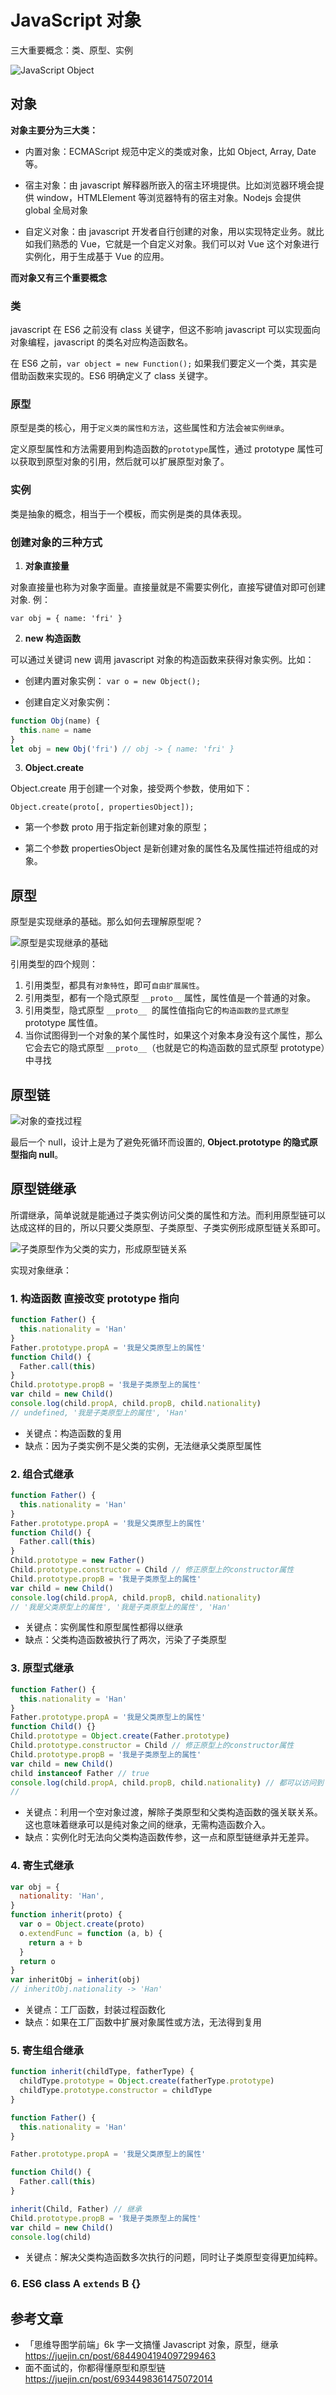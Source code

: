 # JavaScript 对象

三大重要概念：类、原型、实例

<Image src="/02js/object.jpg" alt="JavaScript Object" :inline="false"/>

## 对象

**对象主要分为三大类：**

- 内置对象：ECMAScript 规范中定义的类或对象，比如 Object, Array, Date 等。

- 宿主对象：由 javascript 解释器所嵌入的宿主环境提供。比如浏览器环境会提供 window，HTMLElement 等浏览器特有的宿主对象。Nodejs 会提供 global 全局对象

- 自定义对象：由 javascript 开发者自行创建的对象，用以实现特定业务。就比如我们熟悉的 Vue，它就是一个自定义对象。我们可以对 Vue 这个对象进行实例化，用于生成基于 Vue 的应用。

**而对象又有三个重要概念**

### 类

javascript 在 ES6 之前没有 class 关键字，但这不影响 javascript 可以实现面向对象编程，javascript 的类名对应构造函数名。

在 ES6 之前，`var object = new Function();` 如果我们要定义一个类，其实是借助函数来实现的。ES6 明确定义了 class 关键字。

### 原型

原型是类的核心，用于`定义类的属性和方法`，这些属性和方法会`被实例继承`。

定义原型属性和方法需要用到构造函数的`prototype`属性，通过 prototype 属性可以获取到原型对象的引用，然后就可以扩展原型对象了。

### 实例

类是抽象的概念，相当于一个模板，而实例是类的具体表现。

### 创建对象的三种方式

1. **对象直接量**

对象直接量也称为对象字面量。直接量就是不需要实例化，直接写键值对即可创建对象. 例：

`var obj = { name: 'fri' }`

2. **new 构造函数**

可以通过关键词 new 调用 javascript 对象的构造函数来获得对象实例。比如：

- 创建内置对象实例： `var o = new Object();`

- 创建自定义对象实例：

```js
function Obj(name) {
  this.name = name
}
let obj = new Obj('fri') // obj -> { name: 'fri' }
```

3. **Object.create**

Object.create 用于创建一个对象，接受两个参数，使用如下：

`Object.create(proto[, propertiesObject]);`

- 第一个参数 proto 用于指定新创建对象的原型；

- 第二个参数 propertiesObject 是新创建对象的属性名及属性描述符组成的对象。

## 原型

原型是实现继承的基础。那么如何去理解原型呢？

<Image src="/02js/prototype.png" alt="原型是实现继承的基础" :inline="false"/>

引用类型的四个规则：

1. 引用类型，都具有`对象特性`，即可`自由扩展属性`。
2. 引用类型，都有一个隐式原型 `__proto__` 属性，属性值是一个普通的对象。
3. 引用类型，隐式原型 `__proto__`  的属性值指向它的`构造函数的显式原型` prototype 属性值。
4. 当你试图得到一个对象的某个属性时，如果这个对象本身没有这个属性，那么它会去它的隐式原型 `__proto__`（也就是它的构造函数的显式原型 prototype）中寻找

## 原型链

<Image src="/02js/prototype2.png" alt="对象的查找过程" :inline="false"/>

最后一个 null，设计上是为了避免死循环而设置的, **Object.prototype 的隐式原型指向 null**。

## 原型链继承

所谓继承，简单说就是能通过子类实例访问父类的属性和方法。而利用原型链可以达成这样的目的，所以只要父类原型、子类原型、子类实例形成原型链关系即可。

<Image src="/02js/prototype3.png" alt="子类原型作为父类的实力，形成原型链关系" :inline="false"/>

实现对象继承：

### 1. 构造函数 直接改变 prototype 指向

```js
function Father() {
  this.nationality = 'Han'
}
Father.prototype.propA = '我是父类原型上的属性'
function Child() {
  Father.call(this)
}
Child.prototype.propB = '我是子类原型上的属性'
var child = new Child()
console.log(child.propA, child.propB, child.nationality)
// undefined, '我是子类原型上的属性', 'Han'
```

- 关键点：构造函数的复用
- 缺点：因为子类实例不是父类的实例，无法继承父类原型属性

### 2. 组合式继承

```js
function Father() {
  this.nationality = 'Han'
}
Father.prototype.propA = '我是父类原型上的属性'
function Child() {
  Father.call(this)
}
Child.prototype = new Father()
Child.prototype.constructor = Child // 修正原型上的constructor属性
Child.prototype.propB = '我是子类原型上的属性'
var child = new Child()
console.log(child.propA, child.propB, child.nationality)
// '我是父类原型上的属性', '我是子类原型上的属性', 'Han'
```

- 关键点：实例属性和原型属性都得以继承
- 缺点：父类构造函数被执行了两次，污染了子类原型

### 3. 原型式继承

```js
function Father() {
  this.nationality = 'Han'
}
Father.prototype.propA = '我是父类原型上的属性'
function Child() {}
Child.prototype = Object.create(Father.prototype)
Child.prototype.constructor = Child // 修正原型上的constructor属性
Child.prototype.propB = '我是子类原型上的属性'
var child = new Child()
child instanceof Father // true
console.log(child.propA, child.propB, child.nationality) // 都可以访问到
//
```

- 关键点：利用一个空对象过渡，解除子类原型和父类构造函数的强关联关系。这也意味着继承可以是纯对象之间的继承，无需构造函数介入。
- 缺点：实例化时无法向父类构造函数传参，这一点和原型链继承并无差异。

### 4. 寄生式继承

```js
var obj = {
  nationality: 'Han',
}
function inherit(proto) {
  var o = Object.create(proto)
  o.extendFunc = function (a, b) {
    return a + b
  }
  return o
}
var inheritObj = inherit(obj)
// inheritObj.nationality -> 'Han'
```

- 关键点：工厂函数，封装过程函数化
- 缺点：如果在工厂函数中扩展对象属性或方法，无法得到复用

### 5. 寄生组合继承

```js
function inherit(childType, fatherType) {
  childType.prototype = Object.create(fatherType.prototype)
  childType.prototype.constructor = childType
}

function Father() {
  this.nationality = 'Han'
}

Father.prototype.propA = '我是父类原型上的属性'

function Child() {
  Father.call(this)
}

inherit(Child, Father) // 继承
Child.prototype.propB = '我是子类原型上的属性'
var child = new Child()
console.log(child)
```

- 关键点：解决父类构造函数多次执行的问题，同时让子类原型变得更加纯粹。

### 6. ES6 class A `extends` B {}

## 参考文章

- 「思维导图学前端」6k 字一文搞懂 Javascript 对象，原型，继承 <https://juejin.cn/post/6844904194097299463>
- 面不面试的，你都得懂原型和原型链 <https://juejin.cn/post/6934498361475072014>
